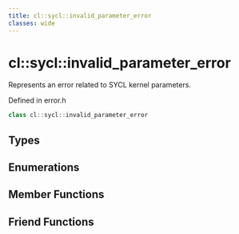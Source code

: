 ```yaml
---
title: cl::sycl::invalid_parameter_error
classes: wide
---
```

# cl::sycl::invalid_parameter_error

Represents an error related to SYCL kernel parameters. 

Defined in error.h

```cpp
class cl::sycl::invalid_parameter_error
```

## Types

## Enumerations

## Member Functions


## Friend Functions

